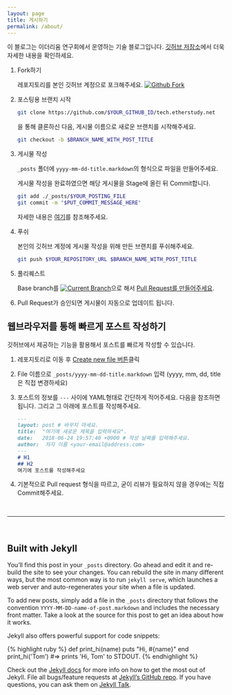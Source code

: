```yaml
---
layout: page
title: 게시하기
permalink: /about/
---
```


이 블로그는 이더리움 연구회에서 운영하는 기술 블로그입니다. [깃허브 저장소](https://github.com/etherstudy/tech.etherstudy.net)에서 더욱 자세한 내용을 확인하세요.


1. Fork하기

     레포지토리를 본인 깃허브 계정으로 포크해주세요.  [![Github Fork](https://img.shields.io/github/forks/etherstudy/tech.etherstudy.net.svg?style=social&label=Fork)](https://github.com/etherstudy/tech.etherstudy.net/fork)


2. 포스팅용 브랜치 시작

     ```bash
     git clone https://github.com/$YOUR_GITHUB_ID/tech.etherstudy.net
     ```
     을 통해 클론하신 다음, 게시물 이름으로 새로운 브랜치를 시작해주세요.

     ```bash
     git checkout -b $BRANCH_NAME_WITH_POST_TITLE
     ```

3. 게시물 작성

     `_posts` 폴더에 `yyyy-mm-dd-title.markdown`의 형식으로 파일을 만들어주세요.

     게시물 작성을 완료하였으면 해당 게시물을 Stage에 올린 뒤 Commit합니다.
     ```bash
     git add ./_posts/$YOUR_POSTING_FILE
     git commit -m "$PUT_COMMIT_MESSAGE_HERE"
     ```

     자세한 내용은 [여기](/_posts/2018-06-24-welcome-to-jekyll.markdown)를 참조해주세요.

4. 푸쉬

     본인의 깃허브 계정에 게시물 작성을 위해 만든 브랜치를 푸쉬해주세요.
     ```bash
     git push $YOUR_REPOSITORY_URL $BRANCH_NAME_WITH_POST_TITLE
     ```

5. 풀리퀘스트

     Base branch를 [![Current Branch](https://img.shields.io/badge/dynamic/yaml.svg?label=current%20branch&url=https%3A%2F%2Fraw.githubusercontent.com%2Fetherstudy%2Ftech.etherstudy.net%2Fmaster%2F.travis.yml&query=%24.default_branch)](https://github.com/etherstudy/tech.etherstudy.net)으로 해서 [Pull Request를 만들어주세요](https://github.com/etherstudy/tech.etherstudy.net/compare).

6. Pull Request가 승인되면 게시물이 자동으로 업데이트 됩니다.

## 웹브라우저를 통해 빠르게 포스트 작성하기

깃허브에서 제공하는 기능을 활용해서 포스트를 빠르게 작성할 수 있습니다.

1. 레포지토리로 이동 후 [Create new file 버튼](https://github.com/etherstudy/tech.etherstudy.net/new/ui-180622)클릭

2. File 이름으로 `_posts/yyyy-mm-dd-title.markdown` 입력 (yyyy, mm, dd, title은 직접 변경하세요)

3. 포스트의 정보를 `---` 사이에 YAML형태로 간단하게 적어주세요. 다음을 참조하면 됩니다. 그리고 그 아래에 포스트를 작성해주세요.

   ````markdown
   ---
   layout: post # 바꾸지 마세요.
   title:  "여기에 새로운 제목을 입력하세요".
   date:   2018-06-24 19:57:40 +0900 # 작성 날짜를 입력해주세요.
   author:  저자 이름 <your-email@address.com>
   ---
   # H1
   ## H2
   여기에 포스트를 작성해주세요
   ````

4. 기본적으로 Pull request 형식을 따르고, 굳이 리뷰가 필요하지 않을 경우에는 직접 Commit해주세요.



<br/>

****
<br/>


## Built with Jekyll

You’ll find this post in your `_posts` directory. Go ahead and edit it and re-build the site to see your changes. You can rebuild the site in many different ways, but the most common way is to run `jekyll serve`, which launches a web server and auto-regenerates your site when a file is updated.

To add new posts, simply add a file in the `_posts` directory that follows the convention `YYYY-MM-DD-name-of-post.markdown` and includes the necessary front matter. Take a look at the source for this post to get an idea about how it works.

Jekyll also offers powerful support for code snippets:

{% highlight ruby %}
def print_hi(name)
  puts "Hi, #{name}"
end
print_hi('Tom')
#=> prints 'Hi, Tom' to STDOUT.
{% endhighlight %}

Check out the [Jekyll docs][jekyll-docs] for more info on how to get the most out of Jekyll. File all bugs/feature requests at [Jekyll’s GitHub repo][jekyll-gh]. If you have questions, you can ask them on [Jekyll Talk][jekyll-talk].

[jekyll-docs]: https://jekyllrb.com/docs/home
[jekyll-gh]:   https://github.com/jekyll/jekyll
[jekyll-talk]: https://talk.jekyllrb.com/
